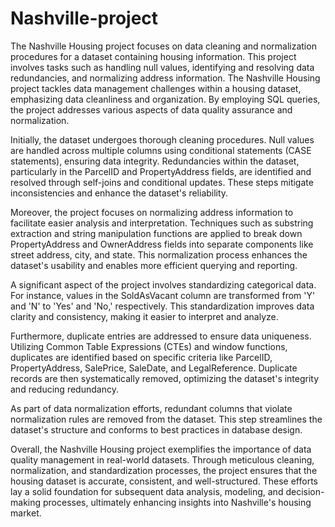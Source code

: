 # Nashville-project
The Nashville Housing project focuses on data cleaning and normalization procedures for a dataset containing housing information. This project involves tasks such as handling null values, identifying and resolving data redundancies, and normalizing address information. 
The Nashville Housing project tackles data management challenges within a housing dataset, emphasizing data cleanliness and organization. By employing SQL queries, the project addresses various aspects of data quality assurance and normalization.

Initially, the dataset undergoes thorough cleaning procedures. Null values are handled across multiple columns using conditional statements (CASE statements), ensuring data integrity. Redundancies within the dataset, particularly in the ParcelID and PropertyAddress fields, are identified and resolved through self-joins and conditional updates. These steps mitigate inconsistencies and enhance the dataset's reliability.

Moreover, the project focuses on normalizing address information to facilitate easier analysis and interpretation. Techniques such as substring extraction and string manipulation functions are applied to break down PropertyAddress and OwnerAddress fields into separate components like street address, city, and state. This normalization process enhances the dataset's usability and enables more efficient querying and reporting.

A significant aspect of the project involves standardizing categorical data. For instance, values in the SoldAsVacant column are transformed from 'Y' and 'N' to 'Yes' and 'No,' respectively. This standardization improves data clarity and consistency, making it easier to interpret and analyze.

Furthermore, duplicate entries are addressed to ensure data uniqueness. Utilizing Common Table Expressions (CTEs) and window functions, duplicates are identified based on specific criteria like ParcelID, PropertyAddress, SalePrice, SaleDate, and LegalReference. Duplicate records are then systematically removed, optimizing the dataset's integrity and reducing redundancy.

As part of data normalization efforts, redundant columns that violate normalization rules are removed from the dataset. This step streamlines the dataset's structure and conforms to best practices in database design.

Overall, the Nashville Housing project exemplifies the importance of data quality management in real-world datasets. Through meticulous cleaning, normalization, and standardization processes, the project ensures that the housing dataset is accurate, consistent, and well-structured. These efforts lay a solid foundation for subsequent data analysis, modeling, and decision-making processes, ultimately enhancing insights into Nashville's housing market.
